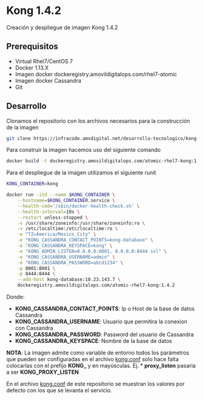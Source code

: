 # Kong 1.4.2

Creación y despliegue de imagen Kong 1.4.2

## Prerequisitos

* Virtual Rhel7/CentOS 7
* Docker 1.13.X
* Imagen docker dockeregistry.amovildigitalops.com/rhel7-atomic
* Imagen docker Cassandra
* Git

## Desarrollo

Clonamos el repositorio con los archivos necesarios para la construcción de la imagen

```bash
git clone https://infracode.amxdigital.net/desarrollo-tecnologico/kong-1.4.2.git -b 1.4.2 /opt/kong
```

Para construir la imagen hacemos uso del siguiente comando

```bash
docker build -t dockeregistry.amovildigitalops.com/atomic-rhel7-kong:1.4.2 /opt/kong/docker
```

Para el despliegue de la imagen utilizamos el siguiente runit

```bash
KONG_CONTAINER=kong

docker run -itd --name $KONG_CONTAINER \
    --hostname=$KONG_CONTAINER.service \
    --health-cmd='/sbin/docker-health-check.sh' \
    --health-interval=10s \
    --restart unless-stopped \
    -v /usr/share/zoneinfo:/usr/share/zoneinfo:ro \
    -v /etc/localtime:/etc/localtime:ro \
    -e "TZ=America/Mexico_City" \
    -e "KONG_CASSANDRA_CONTACT_POINTS=kong-database" \
    -e "KONG_CASSANDRA_KEYSPACE=kong" \
    -e "KONG_ADMIN_LISTEN=0.0.0.0:8001, 0.0.0.0:8444 ssl" \
    -e "KONG_CASSANDRA_USERNAME=admin" \
    -e "KONG_CASSANDRA_PASSWORD=abcd1234" \
    -p 8001:8001 \
    -p 8444:8444 \
    --add-host kong-database:10.23.143.7 \
    dockeregistry.amovildigitalops.com/atomic-rhel7-kong:1.4.2
```

Donde:
* **KONG_CASSANDRA_CONTACT_POINTS**: Ip o Host de la base de datos Cassandra
* **KONG_CASSANDRA_USERNAME**: Usuario que permitira la conexion con Cassandra
* **KONG_CASSANDRA_PASSWORD**: Password del usuario de Cassandra
* **KONG_CASSANDRA_KEYSPACE**: Nombre de la base de datos

**NOTA**: La imagen admite como variable de entorno todos los parámetros que pueden ser configuradas en el archivo [kong.conf](docker/kong.conf) solo hace falta colocarlas con el prefijo **KONG_** y en mayúsculas. Ej.
    * **proxy_listen** pasaria a ser **KONG_PROXY_LISTEN**

En el archivo [kong.conf](docker/kong.conf) de este repositorio se muestran los valores por defecto con los que se levanta el servicio.